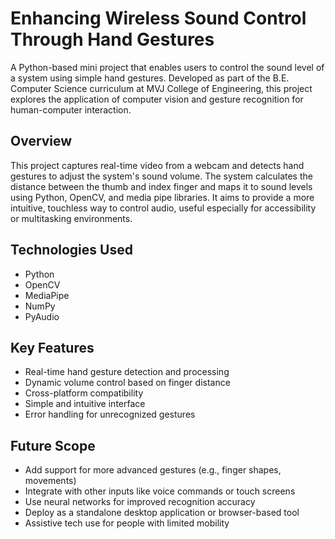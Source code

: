 # Enhancing Wireless Sound Control Through Hand Gestures

A Python-based mini project that enables users to control the sound level of a system using simple hand gestures. Developed as part of the B.E. Computer Science curriculum at MVJ College of Engineering, this project explores the application of computer vision and gesture recognition for human-computer interaction.

## Overview

This project captures real-time video from a webcam and detects hand gestures to adjust the system's sound volume. The system calculates the distance between the thumb and index finger and maps it to sound levels using Python, OpenCV, and media pipe libraries. It aims to provide a more intuitive, touchless way to control audio, useful especially for accessibility or multitasking environments.

## Technologies Used

- Python  
- OpenCV  
- MediaPipe  
- NumPy  
- PyAudio

## Key Features

- Real-time hand gesture detection and processing  
- Dynamic volume control based on finger distance  
- Cross-platform compatibility  
- Simple and intuitive interface  
- Error handling for unrecognized gestures

## Future Scope

- Add support for more advanced gestures (e.g., finger shapes, movements)  
- Integrate with other inputs like voice commands or touch screens  
- Use neural networks for improved recognition accuracy  
- Deploy as a standalone desktop application or browser-based tool  
- Assistive tech use for people with limited mobility
